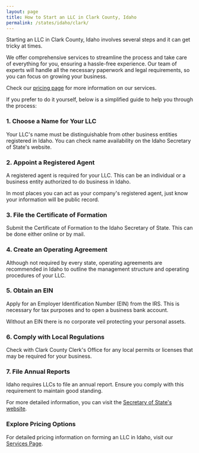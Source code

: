 ```yaml
---
layout: page
title: How to Start an LLC in Clark County, Idaho
permalink: /states/idaho/clark/
---
```


<p>Starting an LLC in Clark County, Idaho involves several steps and it can get tricky at times.</p>

<p>We offer comprehensive services to streamline the process and take care of everything for you, ensuring a hassle-free experience. Our team of experts will handle all the necessary paperwork and legal requirements, so you can focus on growing your business.</p>

<p>Check our <a href="/services/">pricing page</a> for more information on our services.</p>

<p>If you prefer to do it yourself, below is a simplified guide to help you through the process:</p>

<h3>1. Choose a Name for Your LLC</h3>
<p>Your LLC's name must be distinguishable from other business entities registered in Idaho. You can check name availability on the Idaho Secretary of State's website.</p>

<h3>2. Appoint a Registered Agent</h3>
<p>A registered agent is required for your LLC. This can be an individual or a business entity authorized to do business in Idaho.</p>

<p>In most places you can act as your company's registered agent, just know your information will be public record.<p>

<h3>3. File the Certificate of Formation</h3>
<p>Submit the Certificate of Formation to the Idaho Secretary of State. This can be done either online or by mail.</p>

<h3>4. Create an Operating Agreement</h3>
<p>Although not required by every state, operating agreements are recommended in Idaho to outline the management structure and operating procedures of your LLC.</p>

<h3>5. Obtain an EIN</h3>
<p>Apply for an Employer Identification Number (EIN) from the IRS. This is necessary for tax purposes and to open a business bank account.</p>

<p>Without an EIN there is no corporate veil protecting your personal assets.</p>

<h3>6. Comply with Local Regulations</h3>
<p>Check with Clark County Clerk's Office for any local permits or licenses that may be required for your business.</p>

<h3>7. File Annual Reports</h3>
<p>Idaho requires LLCs to file an annual report. Ensure you comply with this requirement to maintain good standing.</p>

<p>For more detailed information, you can visit the <a href="https://sos.idaho.gov/business-services-resources/">Secretary of State's website</a>.</p>

<h3>Explore Pricing Options</h3>
<p>For detailed pricing information on forming an LLC in Idaho, visit our <a href="{ '/services/' | relative_url }">Services Page</a>.</p>
